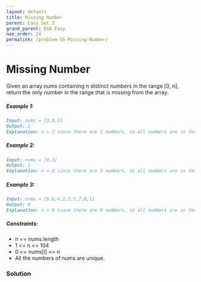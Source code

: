 ```yaml
---
layout: default
title: Missing Number
parent: Easy Set 2
grand_parent: DSA Easy
nav_order: 24
permalink: /problem-55-Missing-Number/
---
```

# Missing Number

Given an array nums containing n distinct numbers in the range [0, n], return the only number in the range that is missing from the array.

##### Example 1:
```markdown
Input: nums = [3,0,1]
Output: 2
Explanation: n = 3 since there are 3 numbers, so all numbers are in the range [0,3]. 2 is the missing number in the range since it does not appear in nums.
```
##### Example 2:
```markdown
Input: nums = [0,1]
Output: 2
Explanation: n = 2 since there are 2 numbers, so all numbers are in the range [0,2]. 2 is the missing number in the range since it does not appear in nums.
```
##### Example 3:
```markdown
Input: nums = [9,6,4,2,3,5,7,0,1]
Output: 8
Explanation: n = 9 since there are 9 numbers, so all numbers are in the range [0,9]. 8 is the missing number in the range since it does not appear in nums.
```
##### Constraints:

* n == nums.length
* 1 <= n <= 104
* 0 <= nums[i] <= n
* All the numbers of nums are unique.

### Solution


